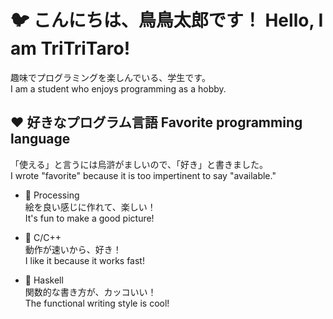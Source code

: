 # 🐦 こんにちは、鳥鳥太郎です！ Hello, I am TriTriTaro!

趣味でプログラミングを楽しんでいる、学生です。  
I am a student who enjoys programming as a hobby.

## ❤️ 好きなプログラム言語 Favorite programming language

「使える」と言うには烏滸がましいので、「好き」と書きました。  
I wrote "favorite" because it is too impertinent to say "available."

- 🎨 Processing  
絵を良い感じに作れて、楽しい！  
It's fun to make a good picture!
- 🍋 C/C++  
動作が速いから、好き！  
I like it because it works fast!

- 🔬 Haskell  
関数的な書き方が、カッコいい！  
The functional writing style is cool!
